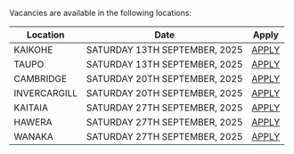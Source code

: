 Vacancies are available in the following locations:

| Location | Date | Apply |
|---|---|---|
|KAIKOHE|SATURDAY 13TH SEPTEMBER, 2025| [APPLY](mailto:tfaala@rgis.co.nz?subject=KAIKOHE%20-%20SATURDAY%2013TH%20SEPTEMBER) |
|TAUPO|SATURDAY 13TH SEPTEMBER, 2025| [APPLY](mailto:tfaala@rgis.co.nz?subject=TAUPO%20-%20SATURDAY%2013TH%20SEPTEMBER) |
|CAMBRIDGE|SATURDAY 20TH SEPTEMBER, 2025| [APPLY](mailto:tfaala@rgis.co.nz?subject=CAMBRIDGE%20-%20SATURDAY%2020TH%20SEPTEMBER) |
|INVERCARGILL|SATURDAY 20TH SEPTEMBER, 2025| [APPLY](mailto:tfaala@rgis.co.nz?subject=INVERCARGILL%20-%20SATURDAY%2020TH%20SEPTEMBER) |
|KAITAIA|SATURDAY 27TH SEPTEMBER, 2025| [APPLY](mailto:tfaala@rgis.co.nz?subject=KAITAIA%20-%20SATURDAY%2027TH%20SEPTEMBER) |
|HAWERA|SATURDAY 27TH SEPTEMBER, 2025| [APPLY](mailto:tfaala@rgis.co.nz?subject=HAWERA%20-%20SATURDAY%2027TH%20SEPTEMBER) |
|WANAKA|SATURDAY 27TH SEPTEMBER, 2025| [APPLY](mailto:tfaala@rgis.co.nz?subject=WANAKA%20-%20SATURDAY%2027TH%20SEPTEMBER) |
